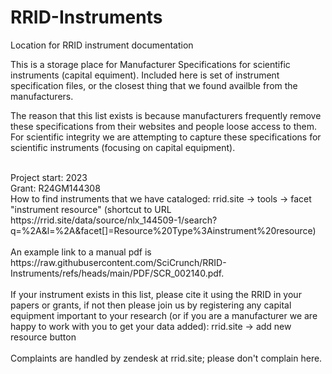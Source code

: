 # RRID-Instruments
Location for RRID instrument documentation

This is a storage place for Manufacturer Specifications for scientific instruments (capital equiment). Included here is set of instrument specification files, or the closest thing that we found availble from the manufacturers. 

The reason that this list exists is because manufacturers frequently remove these specifications from their websites and people loose access to them. For scientific integrity we are attempting to capture these specifications for scientific instruments (focusing on capital equipment).

<br>
Project start: 2023
<br>
Grant: R24GM144308
<br>
How to find instruments that we have cataloged: rrid.site -> tools -> facet "instrument resource" (shortcut to URL https://rrid.site/data/source/nlx_144509-1/search?q=%2A&l=%2A&facet[]=Resource%20Type%3Ainstrument%20resource)
<br><br>
An example link to a manual pdf is https://raw.githubusercontent.com/SciCrunch/RRID-Instruments/refs/heads/main/PDF/SCR_002140.pdf.  
<br><br>
If your instrument exists in this list, please cite it using the RRID in your papers or grants, if not then please join us by registering any capital equipment important to your research (or if you are a manufacturer we are happy to work with you to get your data added):
rrid.site -> add new resource button
<br><br>
Complaints are handled by zendesk at rrid.site; please don't complain here.
